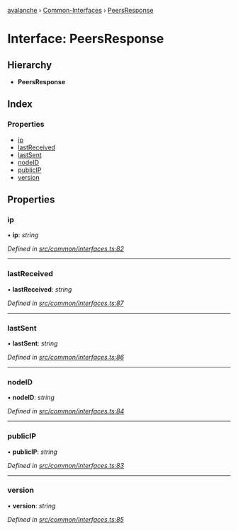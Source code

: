 [avalanche](../README.md) › [Common-Interfaces](../modules/common_interfaces.md) › [PeersResponse](common_interfaces.peersresponse.md)

# Interface: PeersResponse

## Hierarchy

* **PeersResponse**

## Index

### Properties

* [ip](common_interfaces.peersresponse.md#ip)
* [lastReceived](common_interfaces.peersresponse.md#lastreceived)
* [lastSent](common_interfaces.peersresponse.md#lastsent)
* [nodeID](common_interfaces.peersresponse.md#nodeid)
* [publicIP](common_interfaces.peersresponse.md#publicip)
* [version](common_interfaces.peersresponse.md#version)

## Properties

###  ip

• **ip**: *string*

*Defined in [src/common/interfaces.ts:82](https://github.com/ava-labs/avalanchejs/blob/cfff19f/src/common/interfaces.ts#L82)*

___

###  lastReceived

• **lastReceived**: *string*

*Defined in [src/common/interfaces.ts:87](https://github.com/ava-labs/avalanchejs/blob/cfff19f/src/common/interfaces.ts#L87)*

___

###  lastSent

• **lastSent**: *string*

*Defined in [src/common/interfaces.ts:86](https://github.com/ava-labs/avalanchejs/blob/cfff19f/src/common/interfaces.ts#L86)*

___

###  nodeID

• **nodeID**: *string*

*Defined in [src/common/interfaces.ts:84](https://github.com/ava-labs/avalanchejs/blob/cfff19f/src/common/interfaces.ts#L84)*

___

###  publicIP

• **publicIP**: *string*

*Defined in [src/common/interfaces.ts:83](https://github.com/ava-labs/avalanchejs/blob/cfff19f/src/common/interfaces.ts#L83)*

___

###  version

• **version**: *string*

*Defined in [src/common/interfaces.ts:85](https://github.com/ava-labs/avalanchejs/blob/cfff19f/src/common/interfaces.ts#L85)*
